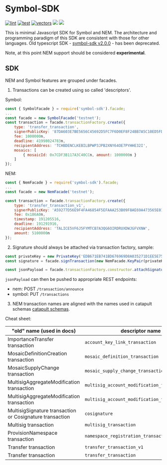 # Symbol-SDK

[![lint][sdk-javascript-lint]][sdk-javascript-job] [![test][sdk-javascript-test]][sdk-javascript-job] [![vectors][sdk-javascript-vectors]][sdk-javascript-job] [![][sdk-javascript-cov]][sdk-javascript-cov-link] [![][sdk-javascript-package]][sdk-javascript-package-link]

[sdk-javascript-job]: https://jenkins.symboldev.com/blue/organizations/jenkins/Symbol%2Fgenerated%2Fsymbol%2Fjavascript/activity?branch=dev
[sdk-javascript-lint]: https://jenkins.symboldev.com/buildStatus/icon?job=Symbol%2Fgenerated%2Fsymbol%2Fjavascript%2Fdev%2F&config=sdk-javascript-lint
[sdk-javascript-test]: https://jenkins.symboldev.com/buildStatus/icon?job=Symbol%2Fgenerated%2Fsymbol%2Fjavascript%2Fdev%2F&config=sdk-javascript-test
[sdk-javascript-vectors]: https://jenkins.symboldev.com/buildStatus/icon?job=Symbol%2Fgenerated%2Fsymbol%2Fjavascript%2Fdev%2F&config=sdk-javascript-vectors
[sdk-javascript-cov]: https://codecov.io/gh/symbol/symbol/branch/dev/graph/badge.svg?token=SSYYBMK0M7&flag=sdk-javascript
[sdk-javascript-cov-link]: https://codecov.io/gh/symbol/symbol/tree/dev/sdk/javascript
[sdk-javascript-package]: https://img.shields.io/npm/v/symbol-sdk
[sdk-javascript-package-link]: https://www.npmjs.com/package/symbol-sdk


This is minimal Javascript SDK for Symbol and NEM.
The architecture and programming paradigm of this SDK are consistent with those for other languages.
Old typescript SDK - [symbol-sdk v2.0.0](https://www.npmjs.com/package/symbol-sdk/v/2.0.0) - has been deprecated.

Note, at this point NEM support should be considered **experimental**.

## SDK

NEM and Symbol features are grouped under facades.

1. Transactions can be created using so called 'descriptors'.

Symbol:

```javascript
const { SymbolFacade } = require('symbol-sdk').facade;
...
const facade = new SymbolFacade('testnet');
const transaction = facade.transactionFactory.create({
	type: 'transfer_transaction',
	signerPublicKey: '87DA603E7BE5656C45692D5FC7F6D0EF8F24BB7A5C10ED5FDA8C5CFBC49FCBC8',
	fee: 1000000n,
	deadline: 41998024783n,
	recipientAddress: 'TCHBDENCLKEBILBPWP3JPB2XNY64OE7PYHHE32I',
	mosaics: [
		{ mosaicId: 0x7CDF3B117A3C40CCn, amount: 1000000n }
	]
});
```

NEM:

```javascript
const { NemFacade } = require('symbol-sdk').facade;
...
const facade = new NemFacade('testnet');

const transaction = facade.transactionFactory.create({
	type: 'transfer_transaction_v1',
	signerPublicKey: 'A59277D56E9F4FA46854F5EFAAA253B09F8AE69A473565E01FD9E6A738E4AB74',
	fee: 0x186A0n,
	timestamp: 191205516,
	deadline: 191291916,
	recipientAddress: 'TALICE5VF6J5FYMTCB7A3QG6OIRDRUXDWJGFVXNW',
	amount: 5100000n
});
```

2. Signature should always be attached via transaction factory, sample:
```javascript
const privateKey = new PrivateKey('EDB671EB741BD676969D8A035271D1EE5E75DF33278083D877F23615EB839FEC');
const signature = facade.signTransaction(new NemFacade.KeyPair(privateKey), transaction);

const jsonPayload = facade.transactionFactory.constructor.attachSignature(transaction, signature);
```

`jsonPayload` can then be pushed to appropriate REST endpoints:
 * nem: POST `/transaction/announce`
 * symbol: PUT `/transactions`

3. NEM transaction names are aligned with the names used in catapult schemas [catapult schemas](catbuffer/schemas).

Cheat sheet:

| "old" name (used in docs) | descriptor name|
|--- |--- |
| ImportanceTransfer transaction | `account_key_link_transaction` |
| MosaicDefinitionCreation transaction | `mosaic_definition_transaction` |
| MosaicSupplyChange transaction | `mosaic_supply_change_transaction` |
| MultisigAggregateModification transaction | `multisig_account_modification_transaction_v1` |
| MultisigAggregateModification transaction | `multisig_account_modification_transaction` |
| MultisigSignature transaction or Cosignature transaction | `cosignature` |
| Multisig transaction | `multisig_transaction` |
| ProvisionNamespace transaction | `namespace_registration_transaction` |
| Transfer transaction | `transfer_transaction_v1` |
| Transfer transaction | `transfer_transaction` |
